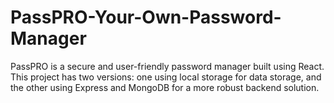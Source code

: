 # PassPRO-Your-Own-Password-Manager
PassPRO is a secure and user-friendly password manager built using React. This project has two versions: one using local storage for data storage, and the other using Express and MongoDB for a more robust backend solution.
